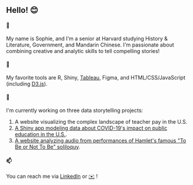 ## Hello! 😊

#### 📝
My name is Sophie, and I'm a senior at Harvard studying History & Literature, Government, and Mandarin Chinese. I'm passionate about combining creative and analytic skills to tell compelling stories!

#### 🧰 
My favorite tools are R, Shiny, [Tableau](https://public.tableau.com/profile/sophie.bauder#!/), Figma, and HTML/CSS/JavaScript (including [D3.js](https://observablehq.com/@sophiebaud11)).

#### 🌱  
I'm currently working on three data storytelling projects: 
1. A website visualizing the complex landscape of teacher pay in the U.S.
2. [A Shiny app modeling data about COVID-19's impact on public education in the U.S.](https://sophie-bauder.shinyapps.io/COVID19-and-Education/).
3. [A website analyzing audio from performances of Hamlet's famous "To Be or Not To Be" soliloquy](https://sophiebaud11.github.io/tobeornottobe_public/).

#### 📫  
You can reach me via [LinkedIn](https://www.linkedin.com/in/sophie-bauder/) or [✉️](sophiebauder@college.harvard.edu) !

